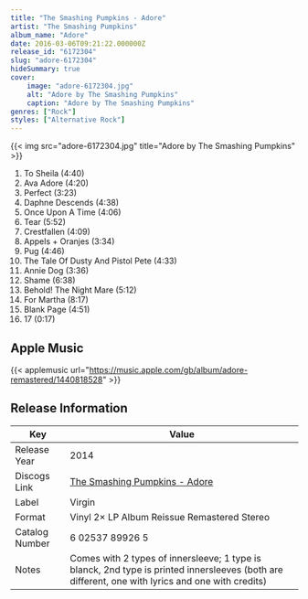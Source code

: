 ```yaml
---
title: "The Smashing Pumpkins - Adore"
artist: "The Smashing Pumpkins"
album_name: "Adore"
date: 2016-03-06T09:21:22.000000Z
release_id: "6172304"
slug: "adore-6172304"
hideSummary: true
cover:
    image: "adore-6172304.jpg"
    alt: "Adore by The Smashing Pumpkins"
    caption: "Adore by The Smashing Pumpkins"
genres: ["Rock"]
styles: ["Alternative Rock"]
---
```


{{< img src="adore-6172304.jpg" title="Adore by The Smashing Pumpkins" >}}

<!-- section break -->

1. To Sheila (4:40)
2. Ava Adore (4:20)
3. Perfect (3:23)
4. Daphne Descends (4:38)
5. Once Upon A Time (4:06)
6. Tear (5:52)
7. Crestfallen (4:09)
8. Appels + Oranjes (3:34)
9. Pug (4:46)
10. The Tale Of Dusty And Pistol Pete (4:33)
11. Annie Dog (3:36)
12. Shame (6:38)
13. Behold! The Night Mare (5:12)
14. For Martha (8:17)
15. Blank Page (4:51)
16. 17 (0:17)

<!-- section break -->




## Apple Music
{{< applemusic url="https://music.apple.com/gb/album/adore-remastered/1440818528" >}}






## Release Information
|  Key           | Value                                                |
| ---------------| ---------------------------------------------------- |
| Release Year   | 2014                                   |
| Discogs Link   | [The Smashing Pumpkins - Adore](https://www.discogs.com/release/6172304-The-Smashing-Pumpkins-Adore) |
| Label          | Virgin |
| Format         | Vinyl 2× LP Album Reissue Remastered Stereo |
| Catalog Number | 6 02537 89926 5 |
| Notes | Comes with 2 types of innersleeve; 1 type is blanck, 2nd type is printed innersleeves (both are different, one with lyrics and one with  credits) |